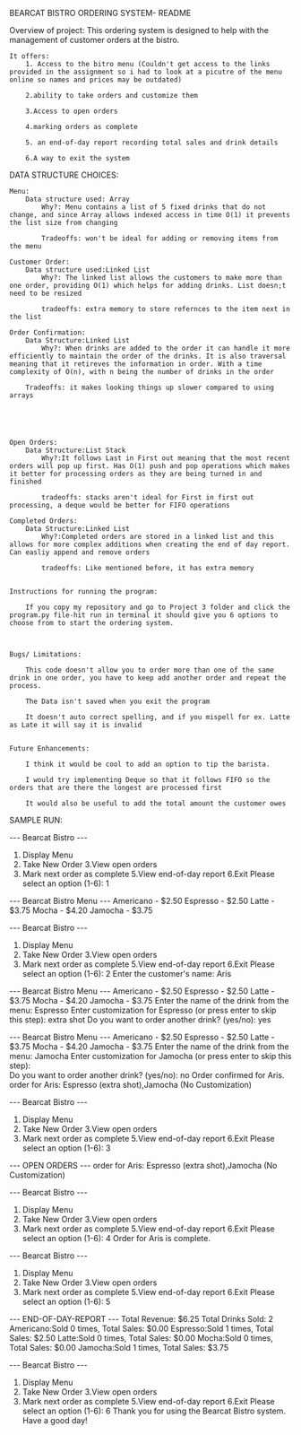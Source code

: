 BEARCAT BISTRO ORDERING SYSTEM- README

Overview of project:
    This ordering system is designed to help with the management of customer orders at the bistro.

    It offers:
        1. Access to the bitro menu (Couldn't get access to the links provided in the assignment so i had to look at a picutre of the menu online so names and prices may be outdated)

        2.ability to take orders and customize them

        3.Access to open orders 
        
        4.marking orders as complete

        5. an end-of-day report recording total sales and drink details

        6.A way to exit the system


DATA STRUCTURE CHOICES:

    Menu:
        Data structure used: Array
            Why?: Menu contains a list of 5 fixed drinks that do not change, and since Array allows indexed access in time O(1) it prevents the list size from changing
            
            Tradeoffs: won't be ideal for adding or removing items from the menu

    Customer Order:
        Data structure used:Linked List
            Why?: The linked list allows the customers to make more than one order, providing O(1) which helps for adding drinks. List doesn;t need to be resized

            tradeoffs: extra memory to store refernces to the item next in the list

    Order Confirmation:
        Data Structure:Linked List
            Why?: When drinks are added to the order it can handle it more efficiently to maintain the order of the drinks. It is also traversal meaning that it retireves the information in order. With a time complexity of O(n), with n being the number of drinks in the order

        Tradeoffs: it makes looking things up slower compared to using arrays





    Open Orders:
        Data Structure:List Stack
            Why?:It follows Last in First out meaning that the most recent orders will pop up first. Has O(1) push and pop operations which makes it better for processing orders as they are being turned in and finished

            tradeoffs: stacks aren't ideal for First in first out processing, a deque would be better for FIFO operations

    Completed Orders:
        Data Structure:Linked List
            Why?:Completed orders are stored in a linked list and this allows for more complex additions when creating the end of day report. Can easliy append and remove orders

            tradeoffs: Like mentioned before, it has extra memory


    Instructions for running the program:

        If you copy my repository and go to Project 3 folder and click the program.py file-hit run in terminal it should give you 6 options to choose from to start the ordering system.



    Bugs/ Limitations:

        This code doesn't allow you to order more than one of the same drink in one order, you have to keep add another order and repeat the process.

        The Data isn't saved when you exit the program

        It doesn't auto correct spelling, and if you mispell for ex. Latte as Late it will say it is invalid


    Future Enhancements:

        I think it would be cool to add an option to tip the barista.

        I would try implementing Deque so that it follows FIFO so the orders that are there the longest are processed first

        It would also be useful to add the total amount the customer owes

SAMPLE RUN:

--- Bearcat Bistro ---
1. Display Menu
2. Take New Order
3.View open orders
4. Mark next order as complete
5.View end-of-day report
6.Exit
Please select an option (1-6): 1

--- Bearcat Bistro Menu ---
Americano - $2.50
Espresso - $2.50
Latte - $3.75
Mocha - $4.20
Jamocha - $3.75

--- Bearcat Bistro ---
1. Display Menu
2. Take New Order
3.View open orders
4. Mark next order as complete
5.View end-of-day report
6.Exit
Please select an option (1-6): 2
Enter the customer's name: Aris

--- Bearcat Bistro Menu ---
Americano - $2.50
Espresso - $2.50
Latte - $3.75
Mocha - $4.20
Jamocha - $3.75
Enter the name of the drink from the menu: Espresso
Enter customization for Espresso (or press enter to skip this step): extra shot
Do you want to order another drink? (yes/no): yes

--- Bearcat Bistro Menu ---
Americano - $2.50
Espresso - $2.50
Latte - $3.75
Mocha - $4.20
Jamocha - $3.75
Enter the name of the drink from the menu: Jamocha
Enter customization for Jamocha (or press enter to skip this step):             
Do you want to order another drink? (yes/no): no
Order confirmed for Aris.
order for Aris: Espresso (extra shot),Jamocha (No Customization)

--- Bearcat Bistro ---
1. Display Menu
2. Take New Order
3.View open orders
4. Mark next order as complete
5.View end-of-day report
6.Exit
Please select an option (1-6): 3

 --- OPEN ORDERS ---
order for Aris: Espresso (extra shot),Jamocha (No Customization)

--- Bearcat Bistro ---
1. Display Menu
2. Take New Order
3.View open orders
4. Mark next order as complete
5.View end-of-day report
6.Exit
Please select an option (1-6): 4
Order for Aris is complete.

--- Bearcat Bistro ---
1. Display Menu
2. Take New Order
3.View open orders
4. Mark next order as complete
5.View end-of-day report
6.Exit
Please select an option (1-6): 5

 --- END-OF-DAY-REPORT ---
Total Revenue: $6.25
Total Drinks Sold: 2
Americano:Sold 0 times, Total Sales: $0.00
Espresso:Sold 1 times, Total Sales: $2.50
Latte:Sold 0 times, Total Sales: $0.00
Mocha:Sold 0 times, Total Sales: $0.00
Jamocha:Sold 1 times, Total Sales: $3.75

--- Bearcat Bistro ---
1. Display Menu
2. Take New Order
3.View open orders
4. Mark next order as complete
5.View end-of-day report
6.Exit
Please select an option (1-6): 6
Thank you for using the Bearcat Bistro system. Have a good day!